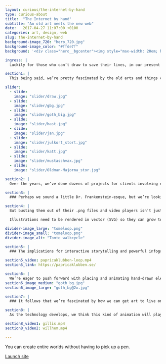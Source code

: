 ```yaml
---
layout: curious/the-internet-by-hand
type: curious-about
title:  "The Internet by hand"
subtitle: "An old art meets the new web"
date:   2017-04-27 11:07:00 +0100
categories: art, design, web
slug: the-internet-by-hand
background-image_720: "hero_720.jpg"
background-image_color: "#ffde7f"
background: '<div class="hero__bgcenter"><img style="max-width: 20em; height: auto" class="image" src="//fullystudios.github.io//assets/curious-about/the-internet-by-hand/tomte-sequence.gif"></div>'

ingress: |
  Luckily for those who can’t draw to save their lives, in our present digital era you don’t need to be a good drawer to be a good designer. You can create entire worlds without having to pick up a pen.

section1: |
  This being said, we’re pretty fascinated by the old arts and things crafted by human hands. We have two properly educated illustrators at Fully, which is a larger number than most agencies have at all. The twist is that one of them is our back-end coder and the other is our filmmaker.

slider:
  - slide: 
    image: "slider/draw.jpg"
  - slide:
    image: "slider/gbg.jpg"
  - slide:
    image: "slider/goth_big.jpg"
  - slide:
    image: "slider/hast.jpg"
  - slide:
    image: "slider/jan.jpg"
  - slide:
    image: "slider/julkort_stort.jpg"
  - slide:
    image: "slider/katt.jpg"
  - slide:
    image: "slider/mustaschvax.jpg"
  - slide:
    image: "slider/Oldman-Majorna_stor.jpg"

section2: |
  Over the years, we’ve done dozens of projects for clients involving custom illustrations and animated movies. But having poly-talented illustrators in our midst has prompted us to experiment with translating the handwritten arts to the web in new ways.

section3: |
  ### Perhaps we sound a little Dr. Frankenstein-esque, but we’re looking to liberate our hand-drawn creations from their rectangles.

section4: |
  But busting them out of their .png files and video players isn’t just a nerdy design wish. It’s actually an imperative for the future of hand-drawn elements on the web. It’s not feasible for these assets to be fixed files anymore. The rise of mobile devices and the massive variance in screen sizes means that all websites, and all the content on them, need to be responsive.

  Illustrations need to be rendered in vector (SVG) so they can grow to the size of a building and shrink to the size of a watch. The cool thing about vector images is that they can be moved with Javascript. Think of it this way: you have an image made of code that moves because of code. This is animation without the limits of a play button. Wild.

divider-image_large: "tomeloop.png"
divider-image_small: "tomeloop.png"
divider-image_alt: "Tomte walkcycle"

section5: |
  ### The implications for interactive storytelling and powerful infographics are far-reaching. We’ve dabbled a bit thusfar and the results are pretty stellar:

section5_video: papricaklubben-loop.mp4
section5_link: https://papricaklubben.se/

section6: |
  We’re eager to push forward with placing and animating hand-drawn elements on the web. Much of the motivation comes from the fact that we spend a lot of our spare time with comics, videogames and various other kinds of art. Whenever we’re looking to do something new and innovative in our work, we tend to look to our favorite stuff for inspiration.
section6_image_medium: "goth_bg.jpg"
section6_image_large: "goth_bg@2x.jpg"

section7: |
  ### It follows that we’re fascinated by how we can get art to live on the web. Rather than just “upload” it, we want to translate it completely and entirely to a digital medium through code, and in doing so, expand its capabilities.

section8: |
  As the technology develops, we think this kind of animation will play a larger and larger role in web experiences. Granted it’s not the future, but it is a future of the web. Computer-generated imagery (CGI) will only continue to grow in importance. But as it does, hand-drawn imagery will provide a fresh alternative that delivers a staggering visceral impact when done well.

section8_video1: gillis.mp4
section8_video2: willhem.mp4

---
```


You can create entire worlds without having to pick up a pen.

[Launch site][motion-link]

[motion-link]: http://fullystudios.se


